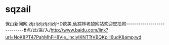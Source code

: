 # sqzail
保山新闻网,zljzljzljzljzljzljHD欧美,仙踪林老狼网站欢迎您拍照----------------------------❗❗点/此/进/入/http://www.baidu.com/link?url=NoK8PT47PahMhFH8Vie_jnciyIKNTTtVBQKpill6udK&amp;wd
